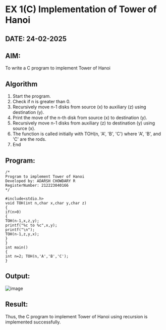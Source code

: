 # EX 1(C) Implementation of Tower of Hanoi
## DATE: 24-02-2025
## AIM:
To write a C program to implement Tower of Hanoi

## Algorithm
1.   Start the program.
2.	Check if n is greater than 0.
3.	Recursively move n-1 disks from source (x) to auxiliary (z) using destination (y).
4.	Print the move of the n-th disk from source (x) to destination (y).
5.	Recursively move n-1 disks from auxiliary (z) to destination (y) using source (x).
6.	The function is called initially with TOH(n, 'A', 'B', 'C') where 'A', 'B', and 'C' are the rods.
7.	End  

## Program:
```
/*
Program to implement Tower of Hanoi
Developed by: ADARSH CHOWDARY R
RegisterNumber: 212223040166
*/
```
```
#include<stdio.h>
void TOH(int n,char x,char y,char z)
{
if(n>0)
{
TOH(n-1,x,z,y);
printf("%c to %c",x,y);
printf("\n");
TOH(n-1,z,y,x);
}
}
int main()
{
int n=2; TOH(n,'A','B','C');
}
```

## Output:

![image](https://github.com/user-attachments/assets/05b272cb-96e7-43ee-947b-145bd156dea3)


## Result:
Thus, the C program to implement Tower of Hanoi using recursion is implemented successfully.
